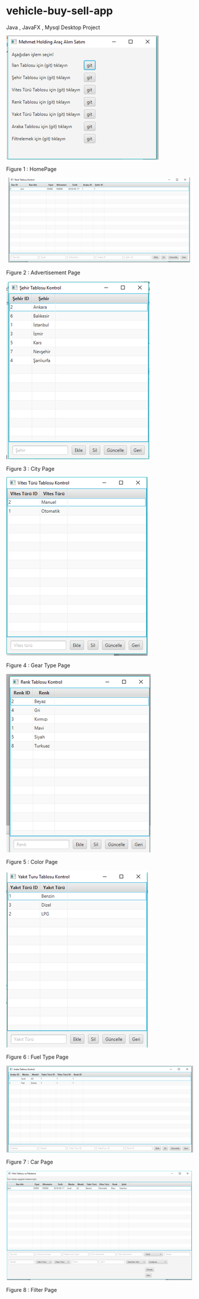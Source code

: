 # vehicle-buy-sell-app
Java , JavaFX , Mysql 
Desktop Project


![alt text](https://github.com/MehmetAran/vehicle-buy-sell-app/blob/master/app-images/Screenshot_1.png)


Figure 1 : HomePage






![alt text](https://github.com/MehmetAran/vehicle-buy-sell-app/blob/master/app-images/Screenshot_2.png)

Figure 2 : Advertisement Page





![alt text](https://github.com/MehmetAran/vehicle-buy-sell-app/blob/master/app-images/Screenshot_3.png)


Figure 3 : City Page





![alt text](https://github.com/MehmetAran/vehicle-buy-sell-app/blob/master/app-images/Screenshot_4.png)


Figure 4 : Gear Type Page





![alt text](https://github.com/MehmetAran/vehicle-buy-sell-app/blob/master/app-images/Screenshot_5.png)


Figure 5 : Color Page





![alt text](https://github.com/MehmetAran/vehicle-buy-sell-app/blob/master/app-images/Screenshot_6.png)


Figure 6 : Fuel Type Page





![alt text](https://github.com/MehmetAran/vehicle-buy-sell-app/blob/master/app-images/Screenshot_7.png)


Figure 7 : Car Page 




![alt text](https://github.com/MehmetAran/vehicle-buy-sell-app/blob/master/app-images/Screenshot_8.png)


Figure 8 : Filter Page

